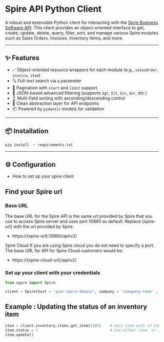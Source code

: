 # Spire API Python Client

A robust and extensible Python client for interacting with the [Spire Business Software API](https://developer.spiresystems.com/reference). This client provides an object-oriented interface to get, create, update, delete, query, filter, sort, and manage various Spire modules such as Sales Orders, Invoices, Inventory Items, and more.

---

## ✨ Features

- ✅ Object-oriented resource wrappers for each module (e.g., `salesOrder`, `invoice`, `item`)
- 🔍 Full-text search via `q` parameter
- 🔁 Pagination with `start` and `limit` support
- 🧾 JSON-based advanced filtering (supports `$gt`, `$lt`, `$in`, `$or`, etc.)
- ↕️ Multi-field sorting with ascending/descending control
- 🔧 Clean abstraction layer for API endpoints
- 📦 Powered by `pydantic` models for validation

---

## 📦 Installation

```bash
pip install -r requirements.txt
```

---

## ⚙️ Configuration

- How to set up your spire client

## Find your Spire url
### Base URL
The base URL for the Spire API is the same url provided by Spire that you use to access Spire server and uses port 10880 as default:
Replace {spire-url} with the url provided by Spire.

- https://{spire-url}:10880/api/v2/
  
Spire Cloud
If you are using Spire cloud you do not need to specify a port. The base URL for API for Spire Cloud customers would be:

- https://{spire-cloud-url}/api/v2/

### Set up your client with your credentials

```python
from spyre import Spire

client = Spire(host = 'your-spire-domain', company = 'comapany-name' , username = 'username' , password = 'password' )

```

## Example : Updating the status of an inventory item 
```python
item = client.inventory.items.get_item(1101)    # Gets item with id 1101
item.status = 1                                 # Use either item. or item.model. . item.model. will bring up all attributes
item.update()
```
